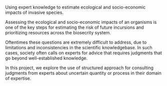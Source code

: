 Using expert knowledge to estimate ecological and socio-economic impacts of invasive species. 

Assessing the ecological and socio-economic impacts of an organisms is one of the key steps for estimating the risk of future incursions and prioritizing resources across the biosecrity system.

Oftentimes these questions are extremely difficult to address, due to limitations and inconsistencies in the scientific knowledgebase. In such cases, society often calls on experts for advice that requires judgments that go beyond well-established knowledge. 

In this project, we explore the use of structured approach for consulting judgments from experts about uncertain quantity or process in their domain of expertise.
